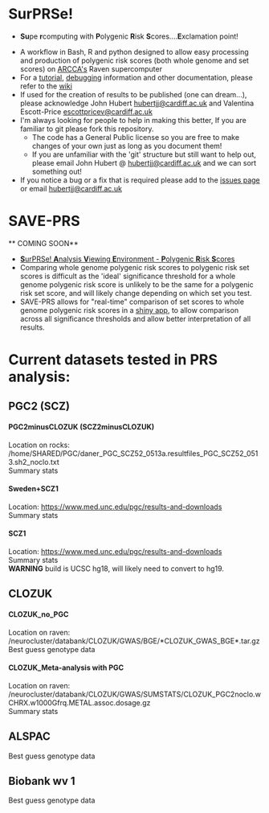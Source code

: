 # SurPRSe!

+ **Su**pe **r**computing with **P**olygenic **R**isk **S**cores....**E**xclamation point!
* A workflow in Bash, R and python designed to allow easy processing and production of polygenic risk scores (both whole genome and set scores) on [ARCCA's](http://www.cardiff.ac.uk/advanced-research-computing) Raven supercomputer
* For a [tutorial](http://gitlab.psycm.cf.ac.uk/john/Schizophrenia_PRS_pipeline_scripts/wikis/example-prs-tutorial), [debugging](http://gitlab.psycm.cf.ac.uk/john/Schizophrenia_PRS_pipeline_scripts/wikis/debugging_long) information and other documentation, please refer to the [wiki](http://gitlab.psycm.cf.ac.uk/john/Schizophrenia_PRS_pipeline_scripts/wikis/home)
* If used for the creation of results to be published (one can dream...), please acknowledge  John Hubert <a href="mailto:hubertjj@cardiff.ac.uk">hubertjj@cardiff.ac.uk</a> and Valentina Escott-Price <a href="mailto:escottpricev@cardiff.ac.uk">escottpricev@cardiff.ac.uk</a>
* I'm always looking for people to help in making this better, If you are familiar to git please fork this repository. 
    * The code has a General Public license so you are free to make changes of your own just as long as you document them!
    * If you are unfamiliar with the 'git' structure but still want to help out, please email John Hubert @ <a href="mailto:hubertjj@cardiff.ac.uk">hubertjj@cardiff.ac.uk</a> and we can sort something out!
* If you notice a bug or a fix that is required please add to the [issues page](http://gitlab.psycm.cf.ac.uk/john/Schizophrenia_PRS_pipeline_scripts/issues) or email <a href="mailto:hubertjj@cardiff.ac.uk">hubertjj@cardiff.ac.uk</a>  
  

 
# SAVE-PRS

** COMING SOON**

* [**S**urPRSe! **A**nalysis **V**iewing **E**nvironment - **P**olygenic **R**isk **S**cores](https://johnhubertjj.shinyapps.io/Viewing_PRS_two_files/)
* Comparing whole genome polygenic risk scores to polygenic risk set scores is difficult as the 'ideal' significance threshold for a whole genome polygenic risk score is unlikely to be the same for a polygenic risk set score, and will likely change depending on which set you test.
* SAVE-PRS allows for "real-time" comparison of set scores to whole genome polygenic risk scores in a [shiny app](https://shiny.rstudio.com/), to allow comparison across all significance thresholds and allow better interpretation of all results.

# Current datasets tested in PRS analysis:

PGC2 (SCZ)
-------------- 

#### PGC2minusCLOZUK (SCZ2minusCLOZUK)
Location on rocks: /home/SHARED/PGC/daner_PGC_SCZ52_0513a.resultfiles_PGC_SCZ52_0513.sh2_noclo.txt  
Summary stats

#### Sweden+SCZ1
Location: https://www.med.unc.edu/pgc/results-and-downloads  
Summary stats  

#### SCZ1
Location: https://www.med.unc.edu/pgc/results-and-downloads  
Summary stats  
**WARNING** build is UCSC hg18, will likely need to convert to hg19.


CLOZUK
---------------

#### CLOZUK_no_PGC
Location on raven: /neurocluster/databank/CLOZUK/GWAS/BGE/\*CLOZUK_GWAS_BGE\*.tar.gz  
Best guess genotype data

#### CLOZUK_Meta-analysis with PGC
Location on raven: /neurocluster/databank/CLOZUK/GWAS/SUMSTATS/CLOZUK_PGC2noclo.wCHRX.w1000Gfrq.METAL.assoc.dosage.gz  
Summary stats

ALSPAC
---------------
Best guess genotype data

Biobank wv 1
---------------
Best guess genotype data

